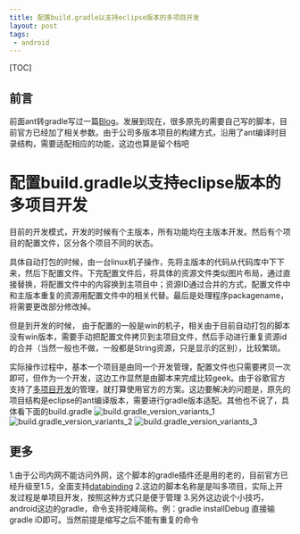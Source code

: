 ```yaml
---
title: 配置build.gradle以支持eclipse版本的多项目开发
layout: post
tags:
 - android
---
```


[TOC]

前言
---
前面ant转gradle写过一篇[Blog](http://sanjayz.com/2013/11/15/inti-gradle.html)。发展到现在，很多原先的需要自己写的脚本，目前官方已经加了相关参数。由于公司多版本项目的构建方式，沿用了ant编译时目录结构，需要适配相应的功能，这边也算是留个档吧


配置build.gradle以支持eclipse版本的多项目开发
======
目前的开发模式，开发的时候有个主版本，所有功能均在主版本开发。然后有个项目的配置文件，区分各个项目不同的状态。

具体自动打包的时候，由一台linux机子操作，先将主版本的代码从代码库中下下来，然后下配置文件。下完配置文件后，将具体的资源文件类似图片布局，通过直接替换，将配置文件中的内容换到主项目中；资源ID通过合并的方式，配置文件中和主版本重复的资源用配置文件中的相关代替。最后是处理程序packagename，将需要更改部分修改掉。

但是到开发的时候， 由于配置的一般是win的机子，相关由于目前自动打包的脚本没有win版本，需要手动把配置文件拷贝到主项目文件，然后手动进行重复资源id的合并（当然一般也不做，一般都是String资源，只是显示的区别），比较繁琐。

实际操作过程中，基本一个项目是由同一个开发管理，配置文件也只需要拷贝一次即可，但作为一个开发，这边工作显然是由脚本来完成比较geek。由于谷歌官方支持了[多项目开发](https://developer.android.com/tools/building/plugin-for-gradle.html)的管理，就打算使用官方的方案。这边要解决的问题是，原先的项目结构是eclipse的ant编译版本，需要进行gradle版本适配。其他也不说了，具体看下面的build.gradle
![build.gradle_version_variants_1](/media/2015/12/07/build.gradle_version_variants_1.png)
![build.gradle_version_variants_2](/media/2015/12/07/build.gradle_version_variants_2.png)
![build.gradle_version_variants_3](/media/2015/12/07/build.gradle_version_variants_3.png)


更多
---
1.由于公司内网不能访问外网，这个脚本的gradle插件还是用的老的，目前官方已经升级至1.5，全面支持[databinding](https://developer.android.com/tools/revisions/gradle-plugin.html)
2.这边的脚本名称是是叫多项目，实际上开发过程是单项目开发，按照这种方式只是便于管理
3.另外这边说个小技巧，android这边的gradle，命令支持驼峰简称。例：gradle installDebug 直接输 gradle iD即可。当然前提是缩写之后不能有重复的命令

